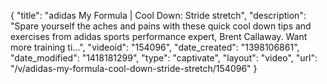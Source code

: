 {
    "title": "adidas My Formula | Cool Down: Stride stretch",
    "description": "Spare yourself the aches and pains with these quick cool down tips and exercises from adidas sports performance expert, Brent Callaway. Want more training ti...",
    "videoid": "154096",
    "date_created": "1398106861",
    "date_modified": "1418181299",
    "type": "captivate",
    "layout": "video",
    "url": "\/v\/adidas-my-formula-cool-down-stride-stretch\/154096"
}